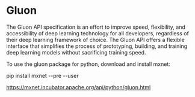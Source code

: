 # Gluon
The Gluon API specification is an effort to improve speed, flexibility, and accessibility of deep learning technology for all developers, regardless of their deep learning framework of choice. The Gluon API offers a flexible interface that simplifies the process of prototyping, building, and training deep learning models without sacrificing training speed. 

To use the gluon package for python, download and install mxnet: 

pip install mxnet --pre --user


https://mxnet.incubator.apache.org/api/python/gluon.html
